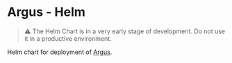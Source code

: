 # Argus - Helm
> :warning: The Helm Chart is in a very early stage of development. Do not use it in a productive environment.

Helm chart for deployment of [Argus](https://release-argus.io/).
